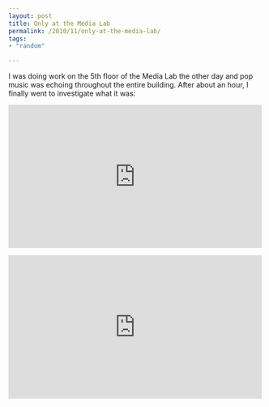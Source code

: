 ```yaml
---
layout: post
title: Only at the Media Lab
permalink: /2010/11/only-at-the-media-lab/
tags:
- "random"

---
```


I was doing work on the 5th floor of the Media Lab the other day and pop music
was echoing throughout the entire building. After about an hour, I finally went
to investigate what it was:

<div><iframe src="http://player.vimeo.com/video/17029433?portrait=0" frameborder="0" height="283" width="500"></iframe></div><p /><div><iframe src="http://player.vimeo.com/video/17031526?portrait=0" frameborder="0" height="283" width="500"></iframe></div>

